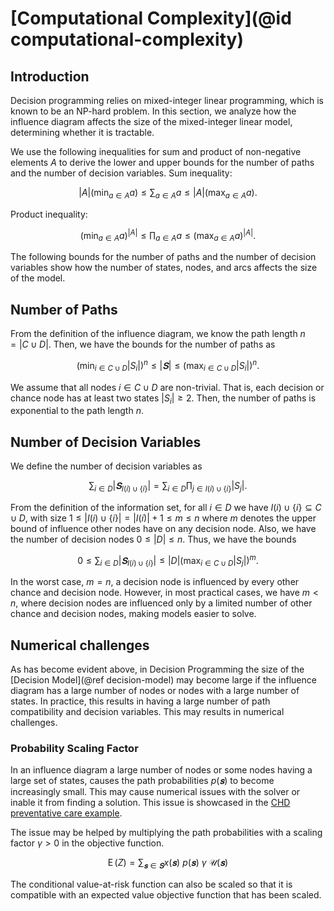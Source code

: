 # [Computational Complexity](@id computational-complexity)
## Introduction
Decision programming relies on mixed-integer linear programming, which is known to be an NP-hard problem. In this section, we analyze how the influence diagram affects the size of the mixed-integer linear model, determining whether it is tractable.

We use the following inequalities for sum and product of non-negative elements $A$ to derive the lower and upper bounds for the number of paths and the number of decision variables. Sum inequality:

$$|A| \left(\min_{a∈A} a\right) ≤ ∑_{a∈A} a ≤ |A| \left(\max_{a∈A} a\right).$$

Product inequality:

$$\left(\min_{a∈A} a\right)^{|A|} ≤ ∏_{a∈A} a ≤ \left(\max_{a∈A} a\right)^{|A|}.$$

The following bounds for the number of paths and the number of decision variables show how the number of states, nodes, and arcs affects the size of the model.


## Number of Paths
From the definition of the influence diagram, we know the path length $n=|C∪D|.$ Then, we have the bounds for the number of paths as

$$\left(\min_{i∈C∪D} |S_i|\right)^n ≤ |𝐒| ≤ \left(\max_{i∈C∪D} |S_i|\right)^n.$$

We assume that all nodes $i∈C∪D$ are non-trivial. That is, each decision or chance node has at least two states $|S_i|≥2.$ Then, the number of paths is exponential to the path length $n.$


## Number of Decision Variables
We define the number of decision variables as

$$∑_{i∈D}|𝐒_{I(i)∪\{i\}}| = ∑_{i∈D} ∏_{j∈I(i)∪\{i\}}|S_j|.$$

From the definition of the information set, for all $i∈D$ we have $I(i)∪\{i\}⊆C∪D,$ with size $1≤|I(i)∪\{i\}|=|I(i)|+1≤m≤n$ where $m$ denotes the upper bound of influence other nodes have on any decision node. Also, we have the number of decision nodes $0≤|D|≤n.$ Thus, we have the bounds

$$0 ≤ ∑_{i∈D}|𝐒_{I(i)∪\{i\}}| ≤ |D| \left(\max_{i∈C∪D} |S_j|\right)^{m}.$$

In the worst case, $m=n$, a decision node is influenced by every other chance and decision node. However, in most practical cases, we have $m < n,$ where decision nodes are influenced only by a limited number of other chance and decision nodes, making models easier to solve.

## Numerical challenges 

As has become evident above, in Decision Programming the size of the [Decision Model](@ref decision-model) may become large if the influence diagram has a large number of nodes or nodes with a large number of states. In practice, this results in having a large number of path compatibility and decision variables. This may results in numerical challenges.

### Probability Scaling Factor
In an influence diagram a large number of nodes or some nodes having a large set of states, causes the path probabilities $p(𝐬)$ to become increasingly small. This may cause numerical issues with the solver or inable it from finding a solution. This issue is showcased in the [CHD preventative care example](../examples/CHD_preventative_care.md).

The issue may be helped by multiplying the path probabilities with a scaling factor $\gamma > 0$ in the objective function.

$$\operatorname{E}(Z) = ∑_{𝐬∈𝐒} x(𝐬) \ p(𝐬) \ \gamma \ \mathcal{U}(𝐬)$$

The conditional value-at-risk function can also be scaled so that it is compatible with an expected value objective function that has been scaled.